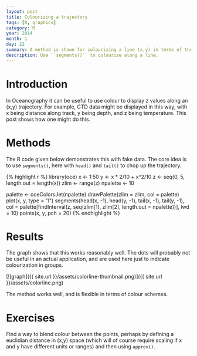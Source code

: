 ```yaml
---
layout: post
title: Colourizing a trajectory
tags: [R, graphics]
category: R
year: 2014
month: 1
day: 22
summary: A method is shown for colourizing a line (x,y) in terms of the value of a variable z=z(x,y).
description: Use ``segments()`` to colourize along a line.
---
```



# Introduction

In Oceanography it can be useful to use colour to display z values along an (x,y) trajectory.  For example, CTD data might be displayed in this way, with x being distance along track, y being depth, and z being temperature. This post shows how one might do this.

# Methods

The R code given below demonstrates this with fake data.  The core idea is to use ``segments()``, here with ``head()`` and ``tail()`` to chop up the trajectory.

{% highlight r %}
library(oce)
x <- 1:50
y <- x * 2/10 + x^2/10
z <- seq(0, 5, length.out = length(x))
zlim <- range(z)
npalette <- 10

palette <- oceColorsJet(npalette)
drawPalette(zlim = zlim, col = palette)
plot(x, y, type = "l")
segments(head(x, -1), head(y, -1),
  tail(x, -1), tail(y, -1),
  col = palette[findInterval(z, 
    seq(zlim[1], zlim[2], length.out = npalette))],
  lwd = 10)
points(x, y, pch = 20)
{% endhighlight %}


# Results

The graph shows that this works reasonably well.  The dots will probably not be useful in an actual application, and are used here just to indicate colourization in groups.

[![graph]({{ site.url }}/assets/colorline-thumbnail.png)]({{ site.url }}/assets/colorline.png)

The method works well, and is flexible in terms of colour schemes.

# Exercises

Find a way to blend colour between the points, perhaps by defining a euclidian distance in (x,y) space (which will of course require scaling if x and y have different units or ranges) and then using ``approx()``.
